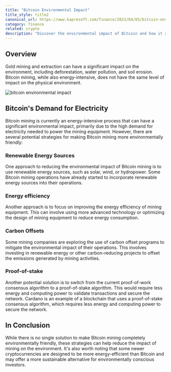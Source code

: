 ```yaml
---
title: "Bitcoin Environmental Impact"
title_style: title2
canonical_url: https://www.kapresoft.com/finance/2023/04/03/bitcoin-environmental-impact.html
category: finance
related: crypto
description: "Discover the environmental impact of Bitcoin and how it affects the planet. Learn about the solutions to minimize Bitcoin's carbon footprint."
---
```


## Overview

Gold mining and extraction can have a significant impact on the environment, including deforestation, water pollution, and soil erosion. Bitcoin mining, while also energy-intensive, does not have the same level of impact on the physical environment.<!--excerpt-->

![bitcoin environmental impact](https://cdngh.kapresoft.com/img/Bitcoin-Environmental-Impact-b9c0bb7.jpg)

## Bitcoin's Demand for Electricity

Bitcoin mining is currently an energy-intensive process that can have a significant environmental impact, primarily due to the high demand for electricity needed to power the mining equipment. However, there are several potential strategies for making Bitcoin mining more environmentally friendly:

### Renewable Energy Sources

One approach to reducing the environmental impact of Bitcoin mining is to use renewable energy sources, such as solar, wind, or hydropower. Some Bitcoin mining operations have already started to incorporate renewable energy sources into their operations.

### Energy efficiency 

Another approach is to focus on improving the energy efficiency of mining equipment. This can involve using more advanced technology or optimizing the design of mining equipment to reduce energy consumption.

### Carbon Offsets

Some mining companies are exploring the use of carbon offset programs to mitigate the environmental impact of their operations. This involves investing in renewable energy or other carbon-reducing projects to offset the emissions generated by mining activities.

### Proof-of-stake

Another potential solution is to switch from the current proof-of-work consensus algorithm to a proof-of-stake algorithm. This would require less energy and computing power to validate transactions and secure the network. Cardano is an example of a blockchain that uses a proof-of-stake consensus algorithm, which requires less energy and computing power to secure the network.

## In Conclusion

While there is no single solution to make Bitcoin mining completely environmentally friendly, these strategies can help reduce the impact of mining on the environment. It's also worth noting that some newer cryptocurrencies are designed to be more energy-efficient than Bitcoin and may offer a more sustainable alternative for environmentally conscious investors.
